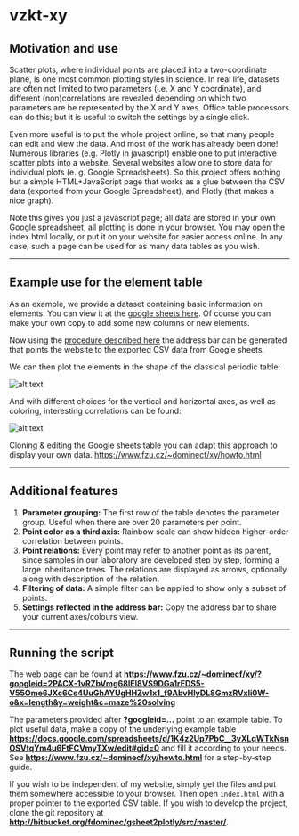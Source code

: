 # vzkt-xy

## Motivation and use

Scatter plots, where individual points are placed into a two-coordinate plane, is one most common plotting styles in science. In real life, datasets are often not limited to two parameters (i.e. X and Y coordinate), and different (non)correlations are revealed depending on which two parameters are be represented by the X and Y axes. Office table processors can do this; but it is useful to switch the settings by a single click.

Even more useful is to put the whole project online, so that many people can edit and view the data. And most of the work has already been done! Numerous libraries (e.g. Plotly in javascript) enable one to put interactive scatter plots into a website. Several websites allow one to store data for individual plots  (e. g. Google Spreadsheets). So this project offers nothing but a simple HTML+JavaScript page that works as a glue between the CSV data (exported from your Google Spreadsheet), and Plotly (that makes a nice graph).

Note this gives you just a javascript page; all data are stored in your own Google spreadsheet, all plotting is done in your browser. You may open the index.html locally, or put it on your website for easier access online. In any case, such a page can be used for as many data tables as you wish. 

----

## Example use for the element table

As an example, we provide a dataset containing basic information on elements. You can view it at the [google sheets here](https://docs.google.com/spreadsheets/d/1K4z2Up7PbC__3yXLqWTkNsnOSVtqYm4u6FtFCVmyTXw/edit?gid=0#gid=0). Of course you can make your own copy to add some new columns or new elements. 

Now using the [procedure described here](https://www.fzu.cz/~dominecf/xy/howto.html) the address bar can be generated that points the website to the exported CSV data from Google sheets.

We can then plot the elements in the shape of the classical periodic table:

![alt text](https://private-user-images.githubusercontent.com/511950/423478270-de83624a-96ea-4c0c-8185-174e7c586796.jpg?jwt=eyJhbGciOiJIUzI1NiIsInR5cCI6IkpXVCJ9.eyJpc3MiOiJnaXRodWIuY29tIiwiYXVkIjoicmF3LmdpdGh1YnVzZXJjb250ZW50LmNvbSIsImtleSI6ImtleTUiLCJleHAiOjE3NDIyMTYxODAsIm5iZiI6MTc0MjIxNTg4MCwicGF0aCI6Ii81MTE5NTAvNDIzNDc4MjcwLWRlODM2MjRhLTk2ZWEtNGMwYy04MTg1LTE3NGU3YzU4Njc5Ni5qcGc_WC1BbXotQWxnb3JpdGhtPUFXUzQtSE1BQy1TSEEyNTYmWC1BbXotQ3JlZGVudGlhbD1BS0lBVkNPRFlMU0E1M1BRSzRaQSUyRjIwMjUwMzE3JTJGdXMtZWFzdC0xJTJGczMlMkZhd3M0X3JlcXVlc3QmWC1BbXotRGF0ZT0yMDI1MDMxN1QxMjUxMjBaJlgtQW16LUV4cGlyZXM9MzAwJlgtQW16LVNpZ25hdHVyZT1mY2NhNDJlNWEzNTczY2I4NjM4MWQyYjQ0YzYzMDU4YzdkYTU2YmMxZWQ2YWZlNDIxMzM3ZjFkOTNkYWQyZDAzJlgtQW16LVNpZ25lZEhlYWRlcnM9aG9zdCJ9.I0AMiSLapyXyLWdl-zjkfKFLFNuyJCvh6-ObG7x1fx8)

And with different choices for the vertical and horizontal axes, as well as coloring, interesting correlations can be found:

![alt text](https://private-user-images.githubusercontent.com/511950/423478271-4abc2a51-97c3-4082-84a4-6345c750d57e.jpg?jwt=eyJhbGciOiJIUzI1NiIsInR5cCI6IkpXVCJ9.eyJpc3MiOiJnaXRodWIuY29tIiwiYXVkIjoicmF3LmdpdGh1YnVzZXJjb250ZW50LmNvbSIsImtleSI6ImtleTUiLCJleHAiOjE3NDIyMTYxODAsIm5iZiI6MTc0MjIxNTg4MCwicGF0aCI6Ii81MTE5NTAvNDIzNDc4MjcxLTRhYmMyYTUxLTk3YzMtNDA4Mi04NGE0LTYzNDVjNzUwZDU3ZS5qcGc_WC1BbXotQWxnb3JpdGhtPUFXUzQtSE1BQy1TSEEyNTYmWC1BbXotQ3JlZGVudGlhbD1BS0lBVkNPRFlMU0E1M1BRSzRaQSUyRjIwMjUwMzE3JTJGdXMtZWFzdC0xJTJGczMlMkZhd3M0X3JlcXVlc3QmWC1BbXotRGF0ZT0yMDI1MDMxN1QxMjUxMjBaJlgtQW16LUV4cGlyZXM9MzAwJlgtQW16LVNpZ25hdHVyZT05ZTAxODU4YjRiYTg5ODhiOGViNmM1MDdkYzQ1ZDJjNDE5Mzg1ZTE0NDVjMzkzYjBiMzkzZjA0NDRkN2Q3NWUzJlgtQW16LVNpZ25lZEhlYWRlcnM9aG9zdCJ9.z_xgQfnTHFETznxjQ1D8fkmiBx8_XL6S81PC2ysg72g)

Cloning & editing the Google sheets table you can adapt this approach to display your own data. https://www.fzu.cz/~dominecf/xy/howto.html

----

## Additional features

1. **Parameter grouping:** The first row of the table denotes the parameter group. Useful when there are over 20 parameters per point.
1. **Point color as a third axis:** Rainbow scale can show  hidden higher-order correlation between points.
1. **Point relations:** Every point may refer to another point as its parent, since samples in our laboratory are developed step by step, forming a large inheritance trees. The relations are displayed as arrows, optionally along with description of the relation. 
1. **Filtering of data:** A simple filter can be applied to show only a subset of points.
1. **Settings reflected in the address bar:** Copy the address bar to share your current axes/colours view.


----

## Running the script

The web page can be found at **https://www.fzu.cz/~dominecf/xy/?googleid=2PACX-1vRZbVmg68lEl8VS9DGa1rEDS5-V55Ome6JXc6Cs4UuGhAYUgHHZw1x1_f9AbvHlyDL8GmzRVxli0W-o&x=length&y=weight&c=maze%20solving**

The parameters provided after **?googleid=...** point to an example table. To plot useful data, make a copy of the underlying example table **https://docs.google.com/spreadsheets/d/1K4z2Up7PbC__3yXLqWTkNsnOSVtqYm4u6FtFCVmyTXw/edit#gid=0** and fill it according to your needs.  See **https://www.fzu.cz/~dominecf/xy/howto.html** for a step-by-step guide.

If you wish to be independent of my website, simply get the files and put them somewhere accessible to your browser. Then open ```index.html``` with a proper pointer to the exported CSV table. If you wish to develop the project, clone the git repository at **http://bitbucket.org/fdominec/gsheet2plotly/src/master/**.


